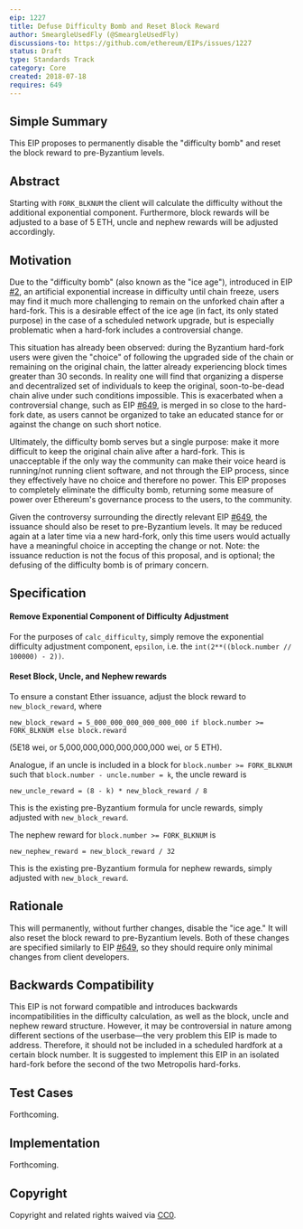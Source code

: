 ```yaml
---
eip: 1227
title: Defuse Difficulty Bomb and Reset Block Reward
author: SmeargleUsedFly (@SmeargleUsedFly)
discussions-to: https://github.com/ethereum/EIPs/issues/1227
status: Draft
type: Standards Track
category: Core
created: 2018-07-18
requires: 649
---
```


## Simple Summary
This EIP proposes to permanently disable the "difficulty bomb" and reset the block reward to pre-Byzantium levels.

## Abstract
Starting with `FORK_BLKNUM` the client will calculate the difficulty without the additional exponential component. Furthermore, block rewards will be adjusted to a base of 5 ETH, uncle and nephew rewards will be adjusted accordingly.

## Motivation
Due to the "difficulty bomb" (also known as the "ice age"), introduced in EIP [#2](https://github.com/ethereum/EIPs/blob/master/EIPS/eip-2.md), an artificial exponential increase in difficulty until chain freeze, users may find it much more challenging to remain on the unforked chain after a hard-fork. This is a desirable effect of the ice age (in fact, its only stated purpose) in the case of a scheduled network upgrade, but is especially problematic when a hard-fork includes a controversial change.

This situation has already been observed: during the Byzantium hard-fork users were given the "choice" of following the upgraded side of the chain or remaining on the original chain, the latter already experiencing block times greater than 30 seconds. In reality one will find that organizing a disperse and decentralized set of individuals to keep the original, soon-to-be-dead chain alive under such conditions impossible. This is exacerbated when a controversial change, such as EIP [#649](https://github.com/ethereum/EIPs/blob/master/EIPS/eip-649.md), is merged in so close to the hard-fork date, as users cannot be organized to take an educated stance for or against the change on such short notice.

Ultimately, the difficulty bomb serves but a single purpose: make it more difficult to keep the original chain alive after a hard-fork. This is unacceptable if the only way the community can make their voice heard is running/not running client software, and not through the EIP process, since they effectively have no choice and therefore no power. This EIP proposes to completely eliminate the difficulty bomb, returning some measure of power over Ethereum's governance process to the users, to the community.

Given the controversy surrounding the directly relevant EIP [#649](https://github.com/ethereum/EIPs/blob/master/EIPS/eip-649.md), the issuance should also be reset to pre-Byzantium levels. It may be reduced again at a later time via a new hard-fork, only this time users would actually have a meaningful choice in accepting the change or not. Note: the issuance reduction is not the focus of this proposal, and is optional; the defusing of the difficulty bomb is of primary concern.

## Specification
#### Remove Exponential Component of Difficulty Adjustment
For the purposes of `calc_difficulty`, simply remove the exponential difficulty adjustment component, `epsilon`, i.e. the `int(2**((block.number // 100000) - 2))`.

#### Reset Block, Uncle, and Nephew rewards
To ensure a constant Ether issuance, adjust the block reward to `new_block_reward`, where

    new_block_reward = 5_000_000_000_000_000_000 if block.number >= FORK_BLKNUM else block.reward

(5E18 wei, or 5,000,000,000,000,000,000 wei, or 5 ETH).

Analogue, if an uncle is included in a block for `block.number >= FORK_BLKNUM` such that `block.number - uncle.number = k`, the uncle reward is

    new_uncle_reward = (8 - k) * new_block_reward / 8

This is the existing pre-Byzantium formula for uncle rewards, simply adjusted with `new_block_reward`.

The nephew reward for `block.number >= FORK_BLKNUM` is

    new_nephew_reward = new_block_reward / 32

This is the existing pre-Byzantium formula for nephew rewards, simply adjusted with `new_block_reward`.

## Rationale
This will permanently, without further changes, disable the "ice age." It will also reset the block reward to pre-Byzantium levels. Both of these changes are specified similarly to EIP [#649](https://github.com/ethereum/EIPs/blob/master/EIPS/eip-649.md), so they should require only minimal changes from client developers.

## Backwards Compatibility
This EIP is not forward compatible and introduces backwards incompatibilities in the difficulty calculation, as well as the block, uncle and nephew reward structure. However, it may be controversial in nature among different sections of the userbase&mdash;the very problem this EIP is made to address. Therefore, it should not be included in a scheduled hardfork at a certain block number. It is suggested to implement this EIP in an isolated hard-fork before the second of the two Metropolis hard-forks.

## Test Cases
Forthcoming.

## Implementation
Forthcoming.

## Copyright
Copyright and related rights waived via [CC0](https://creativecommons.org/publicdomain/zero/1.0/).
